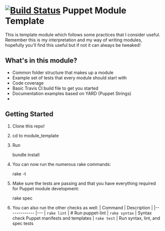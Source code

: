 [![Build Status](https://travis-ci.org/ifunky/module_template.svg?branch=master)](https://travis-ci.org/ifunky/module_template)
Puppet Module Template
=======================

This is template module which follows some practices that I consider useful.  Remember this is my interpretation and my way of writing modules, hopefully you'll find this useful but if not it can always be tweaked!

What's in this module?
----------------------
 - Common folder structure that makes up a module
 - Example set of tests that every module should start with
 - Code coverage
 - Basic Travis CI build file to get you started
 - Documentation examples based on YARD (Puppet Strings)
 -

Getting Started
---------------

 1. Clone this repo!
 2. cd to module_template
 3. Run

    bundle install

 4. You can now run the numerous rake commands:

     rake -t

 5. Make sure the tests are passing and that you have everything required for Puppet module development: 

     rake spec

 6. You can also run the other checks as well:
| Command	| Description |
|-------------	|---
| `rake lint` |  # Run puppet-lint
| `rake syntax` |  Syntax check Puppet manifests and templates
| `rake test` |   Run syntax, lint, and spec tests




